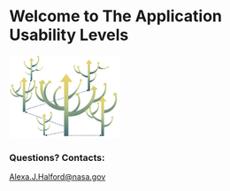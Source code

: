 # Welcome to The Application Usability Levels


<img src="/Graphics/branching_AUL.jpeg" alt="an aspen grove of AULs all branching with new applications. " width="200"/>


### Questions? Contacts: 

Alexa.J.Halford@nasa.gov
